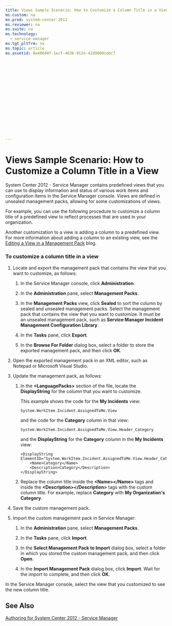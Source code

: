 ```yaml
---
title: Views Sample Scenario: How to Customize a Column Title in a View
ms.custom: na
ms.prod: system-center-2012
ms.reviewer: na
ms.suite: na
ms.technology: 
  - service-manager
ms.tgt_pltfrm: na
ms.topic: article
ms.assetid: 0a48640f-1ecf-4636-912e-42d9000cebc7
 

















---
```

# Views Sample Scenario: How to Customize a Column Title in a View
System Center 2012 - Service Manager contains predefined views that you can use to display information and status of various work items and configuration items in the Service Manager console. Views are defined in unsealed management packs, allowing for some customizations of views.  
  
 For example, you can use the following procedure to customize a column title of a predefined view to reflect processes that are used in your organization.  
  
 Another customization to a view is adding a column to a predefined view. For more information about adding a column to an existing view, see the [Editing a View in a Management Pack](http://go.microsoft.com/fwlink/p/?LinkID=204706) blog.  
  
### To customize a column title in a view  
  
1.  Locate and export the management pack that contains the view that you want to customize, as follows:  
  
    1.  In the Service Manager console, click **Administration**.  
  
    2.  In the **Administration** pane, select **Management Packs**.  
  
    3.  In the **Management Packs** view, click **Sealed** to sort the column by sealed and unsealed management packs. Select the management pack that contains the view that you want to customize. It must be an unsealed management pack, such as **Service Manager Incident Management Configuration Library**.  
  
    4.  In the **Tasks** pane, click **Export**.  
  
    5.  In the **Browse For Folder** dialog box, select a folder to store the exported management pack, and then click **OK**.  
  
2.  Open the exported management pack in an XML editor, such as Notepad or Microsoft Visual Studio.  
  
3.  Update the management pack, as follows:  
  
    1.  In the **\<LanguagePacks\>** section of the file, locate the **DisplayString** for the column that you want to customize.  
  
         This example shows the code for the **My Incidents** view:  
  
        ```  
        System.WorkItem.Incident.AssignedToMe.View  
        ```  
  
         and the code for the **Category** column in that view:  
  
        ```  
        System.WorkItem.Incident.AssignedToMe.View.Header_Category  
        ```  
  
         and the **DisplayString** for the **Category** column in the **My Incidents** view:  
  
        ```  
        <DisplayString ElementID="System.WorkItem.Incident.AssignedToMe.View.Header_Category">  
            <Name>Category</Name>  
            <Description>Category</Description>  
        </DisplayString>  
        ```  
  
    2.  Replace the column title inside the **\<Name\>\<\/Name\>** tags and inside the **\<Description\>\<\/Description\>** tags with the custom column title. For example, replace **Category** with **My Organization's Category**.  
  
4.  Save the custom management pack.  
  
5.  Import the custom management pack in Service Manager:  
  
    1.  In the **Administration** pane, select **Management Packs**.  
  
    2.  In the **Tasks** pane, click **Import**.  
  
    3.  In the **Select Management Pack to Import** dialog box, select a folder in which you stored the custom management pack, and then click **Open**.  
  
    4.  In the **Import Management Pack** dialog box, click **Import**. Wait for the import to complete, and then click **OK**.  
  
 In the Service Manager console, select the view that you customized to see the new column title.  
  
## See Also  
 [Authoring for System Center 2012 \- Service Manager](../../../sm/manage/author/Authoring-for-System-Center-2012---Service-Manager.md)
